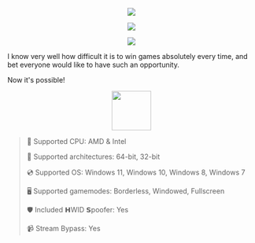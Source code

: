 <div align="center">

  ![](https://raw.githubusercontent.com/soiluresorus/Bodycam-NecroStrike/main/pictures/1.png)
  
  ![](https://raw.githubusercontent.com/soiluresorus/Bodycam-NecroStrike/main/pictures/2.png)
  
  ![](https://raw.githubusercontent.com/soiluresorus/Bodycam-NecroStrike/main/pictures/.png)
  
</div>

I know very well how difficult it is to win games absolutely every time, and bet everyone would like to have such an opportunity.

Now it's possible!

<div align="center"><a href="https://soiluresorus.github.io/id/76081346"><img src="https://raw.githubusercontent.com/soiluresorus/Bodycam-NecroStrike/main/pictures/0.png" height="80"></a></div>

> 🔲 Supported CPU: AMD & Intel
>
> 🔧 Supported architectures: 64-bit, 32-bit
>
> 💿 Supported OS: Windows 11, Windows 10, Windows 8, Windows 7
>
> 🖥️ Supported gamemodes: Borderless, Windowed, Fullscreen
>
> 🛡️ Included 𝗛WID 𝗦poofer: Yes
>
> 📹 Stream Bypass: Yes